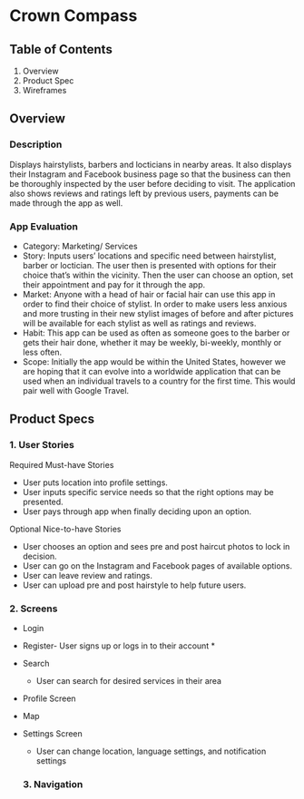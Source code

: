 # Crown Compass

## Table of Contents
1. Overview 
2. Product Spec
3. Wireframes

## Overview

### Description 

Displays hairstylists, barbers and locticians in nearby areas. It also displays their Instagram and Facebook business page so that the business can then be thoroughly inspected by the user before deciding to visit. The application also shows reviews and ratings left by previous users, payments can be made through the app as well. 

### App Evaluation

* Category: Marketing/ Services
* Story: Inputs users’ locations and specific need between hairstylist, barber or loctician. The user then is presented with options for their choice that’s within the vicinity. Then the user can choose an option, set their appointment and pay for it through the app. 
* Market: Anyone with a head of hair or facial hair can use this app in order to find their choice of stylist. In order to make users less anxious and more trusting in their new stylist images of before and after pictures will be available for each stylist as well as ratings and reviews. 
* Habit: This app can be used as often as someone goes to the barber or gets their hair done, whether it may be weekly, bi-weekly, monthly or less often. 
* Scope: Initially the app would be within the United States, however we are hoping that it can evolve into a worldwide application that can be used when an individual travels to a country for the first time. This would pair well with Google Travel. 


## Product Specs
### 1. User Stories
Required Must-have Stories

* User puts location into profile settings.
* User inputs specific service needs so that the right options may be presented.
* User pays through app when finally deciding upon an option.

 Optional Nice-to-have Stories
 
* User chooses an option and sees pre and post haircut photos to lock in decision.
* User can go on the Instagram and Facebook pages of available options.
* User can leave review and ratings.
* User can upload pre and post hairstyle to help future users.

### 2. Screens
* Login
* Register- User signs up or logs in to their account
  *
  
* Search
  * User can search for desired services in their area
* Profile Screen
* Map
* Settings Screen
  * User can change location, language settings, and notification settings

  ### 3. Navigation

  

